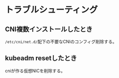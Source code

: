 # トラブルシューティング
## CNI複数インストールしたとき
`/etc/cni/net.d/`配下の不要なCNIのコンフィグ削除する。
## kubeadm resetしたとき
cniが作る仮想NICを削除する。
